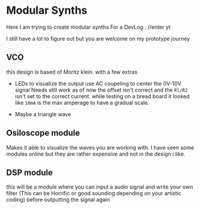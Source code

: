 # Modular Synths
 Here I am trying to create modular synths For a DevLog : //enter yt


I still have a lot to figure out  but you are welcome on my prototype journey
## VCO 

this design is based of  Moritz klein. with a few extras

- LEDs to visualize the output
  use AC coupeling to center the 0V-10V signal
  Needs still work as of now the offset isn't correct and the `Rl/R2` isn't set to the correct current. while testing on a bread board it looked like `10mA` is the max amperage to have a gradual scale.

  

- Maybe a triangle wave 

## Osiloscope module 

Makes it able to visualize the waves you are working with. I have seen some modules online but they are rather expensive and not in the design i like.

## DSP module 

this will be a module where you can input a audio signal and write your own filter (This can be Horrific or good sounding depending on your artistic coding) before outputting the signal again



